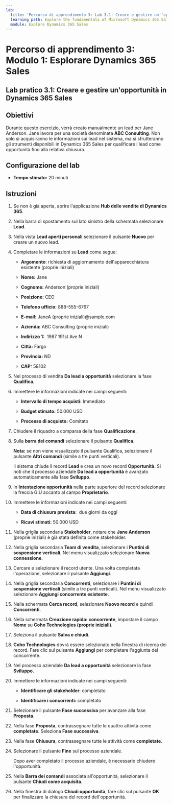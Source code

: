 ```yaml
---
lab:
  title: 'Percorso di apprendimento 3: Lab 3.1: Creare e gestire un''opportunità in Dynamics 365 Sales'
  learning path: Explore the fundamentals of Microsoft Dynamics 365 Sales
  module: Explore Dynamics 365 Sales
---
```



Percorso di apprendimento 3: Modulo 1: Esplorare Dynamics 365 Sales
========================

## Lab pratico 3.1: Creare e gestire un'opportunità in Dynamics 365 Sales 

## Obiettivi

Durante questo esercizio, verrà creato manualmente un lead per Jane Anderson. Jane lavora per una società denominata **ABC Consulting**. Non solo si acquisiranno le informazioni sui lead nel sistema, ma si sfrutteranno gli strumenti disponibili in Dynamics 365 Sales per qualificare i lead come opportunità fino alla relativa chiusura.

## Configurazione del lab

  - **Tempo stimato:** 20 minuti

## Istruzioni

1. Se non è già aperta, aprire l'applicazione **Hub delle vendite di Dynamics 365**.

2. Nella barra di spostamento sul lato sinistro della schermata selezionare **Lead**. 

3. Nella vista **Lead aperti personali** selezionare il pulsante **Nuovo** per creare un nuovo lead. 

4. Completare le informazioni su **Lead** come segue:

    - **Argomento**: richiesta di aggiornamento dell'apparecchiatura esistente (proprie iniziali)

    - **Nome:** Jane

    - **Cognome:** Anderson (proprie iniziali)

    - **Posizione:** CEO

    - **Telefono ufficio:** 888-555-6767

    - **E-mail:** JaneA (proprie iniziali)@sample.com

    - **Azienda:** ABC Consulting (proprie iniziali)

    - **Indirizzo 1:**  1987 191st Ave N

    - **Città:** Fargo

    - **Provincia:** ND

    - **CAP:** 58102

5. Nel processo di vendita **Da lead a opportunità** selezionare la fase **Qualifica**.

6. Immettere le informazioni indicate nei campi seguenti:

    - **Intervallo di tempo acquisti:** Immediato

    - **Budget stimato:** 50.000 USD 

    - **Processo di acquisto:** Comitato

7. Chiudere il riquadro a comparsa della fase **Qualificazione**. 

8.  Sulla **barra dei comandi** selezionare il pulsante **Qualifica**. 

    **Nota:** se non viene visualizzato il pulsante Qualifica, selezionare il pulsante **Altri comandi** (simile a tre punti verticali). 

    Il sistema chiude il record **Lead** e crea un novo record **Opportunità**. Si noti che il processo aziendale **Da lead a opportunità** è avanzato automaticamente alla fase **Sviluppo**. 

9. In **Intestazione opportunità** nella parte superiore del record selezionare la freccia GIÙ accanto al campo **Proprietario**. 

10. Immettere le informazioni indicate nei campi seguenti:

    - **Data di chiusura prevista:**  due giorni da oggi

    - **Ricavi stimati:** 50.000 USD
    
11. Nella griglia secondaria **Stakeholder**, notare che **Jane Anderson** (proprie iniziali) è già stata definita come stakeholder. 

12. Nella griglia secondaria **Team di vendita**, selezionare i **Puntini di sospensione verticali**. Nel menu visualizzato selezionare **Nuova connessione**. 

13. Cercare e selezionare il record utente. Una volta completata l'operazione, selezionare il pulsante **Aggiungi**. 

14. Nella griglia secondaria **Concorrenti**, selezionare i **Puntini di sospensione verticali** (simile a tre punti verticali). Nel menu visualizzato selezionare **Aggiungi concorrente esistente**. 

15. Nella schermata **Cerca record**, selezionare **Nuovo record** e quindi **Concorrenti**.

16. Nella schermata **Creazione rapida: concorrente**, impostare il campo **Nome** su **Coho Technologies (proprie iniziali)**.

17. Seleziona il pulsante **Salva e chiudi**.

18. **Coho Technologies** dovrà essere selezionato nella finestra di ricerca dei record. Fare clic sul pulsante **Aggiungi** per completare l'aggiunta del concorrente.

19. Nel processo aziendale **Da lead a opportunità** selezionare la fase **Sviluppo**. 

20. Immettere le informazioni indicate nei campi seguenti: 

    - **Identificare gli stakeholder**: completato 

    - **Identificare i concorrenti:** completato 

21. Selezionare il pulsante **Fase successiva** per avanzare alla fase **Proposta**. 

22. Nella fase **Proposta**, contrassegnare tutte le quattro attività come **completate**. Seleziona **Fase successiva**.

23. Nella fase **Chiusura**, contrassegnare tutte le attività come **completate**. 

24. Selezionare il pulsante **Fine** sul processo aziendale. 

    Dopo aver completato il processo aziendale, è necessario chiudere l'opportunità.

25. Nella **Barra dei comandi** associata all'opportunità, selezionare il pulsante **Chiudi come acquisita**.

26. Nella finestra di dialogo **Chiudi opportunità**, fare clic sul pulsante **OK** per finalizzare la chiusura del record dell'opportunità. 

